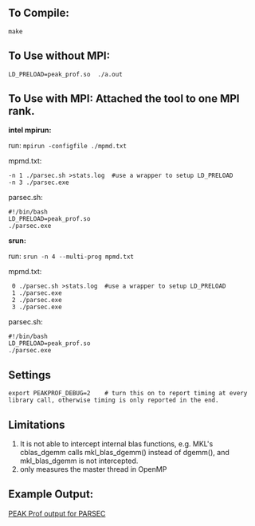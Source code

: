 ## To Compile:

``make`` 

## To Use without MPI: 

``LD_PRELOAD=peak_prof.so  ./a.out`` 

## To Use with MPI: Attached the tool to one MPI rank.

**intel mpirun:** 

  run: ``mpirun -configfile ./mpmd.txt``  
  
  mpmd.txt: 
  ```
  -n 1 ./parsec.sh >stats.log  #use a wrapper to setup LD_PRELOAD
  -n 3 ./parsec.exe
  ```
  parsec.sh:
  ```
  #!/bin/bash
  LD_PRELOAD=peak_prof.so 
  ./parsec.exe 
  ```

**srun:**  

  run: ``srun -n 4 --multi-prog mpmd.txt``
  
  mpmd.txt:
  ```
   0 ./parsec.sh >stats.log  #use a wrapper to setup LD_PRELOAD
   1 ./parsec.exe
   2 ./parsec.exe
   3 ./parsec.exe
   ```
  parsec.sh:
  ```
  #!/bin/bash
  LD_PRELOAD=peak_prof.so 
  ./parsec.exe 
  ```

## Settings
```
export PEAKPROF_DEBUG=2    # turn this on to report timing at every library call, otherwise timing is only reported in the end. 
```

## Limitations
1. It is not able to intercept internal blas functions, e.g.  MKL's cblas_dgemm calls mkl_blas_dgemm() instead of dgemm(), and mkl_blas_dgemm is not intercepted. 
2. only measures the master thread in OpenMP

## Example Output:
[PEAK Prof output for PARSEC](lib_prof/output.md)

